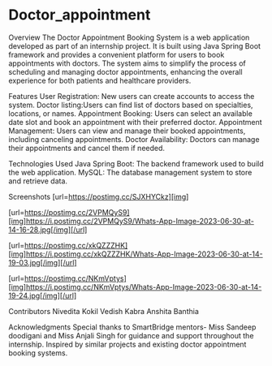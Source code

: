 # Doctor_appointment


Overview
The Doctor Appointment Booking System is a web application developed as part of an internship project. It is built using Java Spring Boot framework and provides a convenient platform for users to book appointments with doctors. The system aims to simplify the process of scheduling and managing doctor appointments, enhancing the overall experience for both patients and healthcare providers.

Features
User Registration: New users can create accounts to access the system.
Doctor listing:Users can find list of doctors based on specialties, locations, or names.
Appointment Booking: Users can select an available date slot and book an appointment with their preferred doctor.
Appointment Management: Users can view and manage their booked appointments, including canceling appointments.
Doctor Availability: Doctors can manage their appointments and cancel them if needed.

Technologies Used
Java Spring Boot: The backend framework used to build the web application.
MySQL: The database management system to store and retrieve data.

Screenshots
[url=https://postimg.cc/SJXHYCkz][img]

[url=https://postimg.cc/2VPMQyS9][img]https://i.postimg.cc/2VPMQyS9/Whats-App-Image-2023-06-30-at-14-16-28.jpg[/img][/url]

[url=https://postimg.cc/xkQZZZHK][img]https://i.postimg.cc/xkQZZZHK/Whats-App-Image-2023-06-30-at-14-19-03.jpg[/img][/url]

[url=https://postimg.cc/NKmVptys][img]https://i.postimg.cc/NKmVptys/Whats-App-Image-2023-06-30-at-14-19-24.jpg[/img][/url]


Contributors
Nivedita Kokil
Vedish Kabra
Anshita Banthia

Acknowledgments
Special thanks to SmartBridge mentors- Miss Sandeep doodigani and Miss Anjali Singh for guidance and support throughout the internship.
Inspired by similar projects and existing doctor appointment booking systems.
